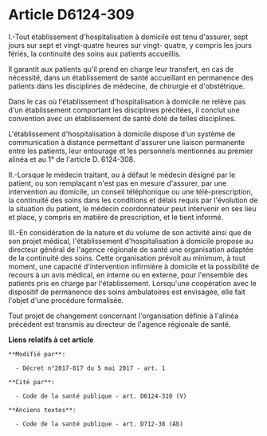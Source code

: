 # Article D6124-309

I.-Tout établissement d'hospitalisation à domicile est tenu d'assurer, sept jours sur sept et vingt-quatre heures sur vingt-
quatre, y compris les jours fériés, la continuité des soins aux patients accueillis.

Il garantit aux patients qu'il prend en charge leur transfert, en cas de nécessité, dans un établissement de santé
accueillant en permanence des patients dans les disciplines de médecine, de chirurgie et d'obstétrique.

Dans le cas où l'établissement d'hospitalisation à domicile ne relève pas d'un établissement comportant les disciplines
précitées, il conclut une convention avec un établissement de santé doté de telles disciplines.

L'établissement d'hospitalisation à domicile dispose d'un système de communication à distance permettant d'assurer une
liaison permanente entre les patients, leur entourage et les personnels mentionnés au premier alinéa et au 1° de l'article D.
6124-308.

II.-Lorsque le médecin traitant, ou à défaut le médecin désigné par le patient, ou son remplaçant n'est pas en mesure
d'assurer, par une intervention au domicile, un conseil téléphonique ou une télé-prescription, la continuité des soins dans
les conditions et délais requis par l'évolution de la situation du patient, le médecin coordonnateur peut intervenir en ses
lieu et place, y compris en matière de prescription, et le tient informé.

III.-En considération de la nature et du volume de son activité ainsi que de son projet médical, l'établissement
d'hospitalisation à domicile propose au directeur général de l'agence régionale de santé une organisation adaptée de la
continuité des soins. Cette organisation prévoit au minimum, à tout moment, une capacité d'intervention infirmière à domicile
et la possibilité de recours à un avis médical, en interne ou en externe, pour l'ensemble des patients pris en charge par
l'établissement. Lorsqu'une coopération avec le dispositif de permanence des soins ambulatoires est envisagée, elle fait
l'objet d'une procédure formalisée.

Tout projet de changement concernant l'organisation définie à l'alinéa précédent est transmis au directeur de l'agence
régionale de santé.

**Liens relatifs à cet article**

	**Modifié par**:

	  - Décret n°2017-817 du 5 mai 2017 - art. 1

	**Cité par**:

	  - Code de la santé publique - art. D6124-310 (V)

	**Anciens textes**:

	  - Code de la santé publique - art. D712-38 (Ab)
